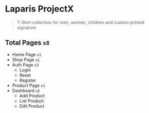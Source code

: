 # Laparis ProjectX

> T-Shirt collection for men, women, children and custom printed signature

## Total Pages `x8`

- Home Page `x1`
- Shop Page `x1`
- Auth Page `x3`
  - Login
  - Reset
  - Register
- Product Page `x1`
- Dashboard `x2`
  - Add Product
  - List Product
  - Edit Product
